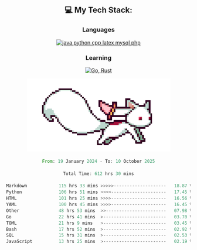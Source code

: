 
<div align="center">
<br>

## 💻 My Tech Stack:

### Languages

[![java python cpp latex mysql php](https://skillicons.dev/icons?i=java,python,cpp,latex,mysql,php)](https://skillicons.dev)

### Learning

[![Go, Rust](https://skillicons.dev/icons?i=go,rust)](https://skillicons.dev)

<center>

<img src="kyubey.gif" alt="Alt-Text" title="" >

</center>


<!--START_SECTION:waka-->

```rust
From: 19 January 2024 - To: 10 October 2025

Total Time: 612 hrs 30 mins

Markdown            115 hrs 33 mins >>>>>--------------------   18.87 %
Python              106 hrs 51 mins >>>>---------------------   17.45 %
HTML                101 hrs 25 mins >>>>---------------------   16.56 %
YAML                100 hrs 45 mins >>>>---------------------   16.45 %
Other               48 hrs 53 mins  >>-----------------------   07.98 %
Go                  22 hrs 41 mins  >------------------------   03.70 %
TOML                21 hrs 9 mins   >------------------------   03.45 %
Bash                17 hrs 52 mins  >------------------------   02.92 %
SQL                 15 hrs 31 mins  >------------------------   02.53 %
JavaScript          13 hrs 25 mins  >------------------------   02.19 %
```

<!--END_SECTION:waka-->
